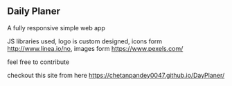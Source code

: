 ## Daily Planer

A fully responsive simple web app

JS libraries used, logo is custom designed, icons form http://www.linea.io/no, images form https://www.pexels.com/

feel free to contribute

checkout this site from here https://chetanpandey0047.github.io/DayPlaner/
